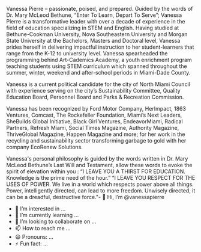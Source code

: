 Vanessa Pierre – passionate, poised, and prepared. Guided by the words of Dr. Mary McLeod Bethune, “Enter To Learn, Depart To Serve”; Vanessa Pierre is a transformative leader with over a decade of experience in the field of education specializing in STEM and English. Having studied at Bethune-Cookman University, Nova Southeastern University and Morgan State University at the Bachelors, Masters and Doctoral level, Vanessa prides herself in delivering impactful instruction to her student-learners that range from the K-12 to university level. Vanessa spearheaded the programming behind Art-Cademics Academy, a youth enrichment program teaching students using STEM curriculum which spanned throughout the summer, winter, weekend and after-school periods in  Miami-Dade County.

Vanessa is a current political candidate for the city of North Miami Council with experience serving on the city’s Sustainability Committee, Quality Education Board, Personnel Board and Parks & Recreation Commission.

Vanessa has been recognized by Ford Motor Company, HerImpact, 1863 Ventures, Comcast, The Rockefeller Foundation, Miami’s Next Leaders, SheBuilds Global Initiative, Black Girl Ventures, EndeavorMiami, Radical Partners, Refresh Miami, Social Times Magazine, Authority Magazine, ThriveGlobal Magazine, Happen Magazine and more; for her work in the recycling and sustainability sector transforming garbage to gold with her company EcoRenew Solutions.

Vanessa's personal philosophy is guided by the words written in Dr. Mary McLeod Bethune’s Last Will and Testament, allow these words to evoke the spirit of elevation within you :
“I LEAVE YOU A THIRST FOR EDUCATION. Knowledge is the prime need of the hour.”
“I LEAVE YOU RESPECT FOR THE USES OF POWER. We live in a world which respects power above all things. Power, intelligently directed, can lead to more freedom. Unwisely directed, it can be a dreadful, destructive force."- 👋 Hi, I’m @vanessapierre
- 👀 I’m interested in ...
- 🌱 I’m currently learning ...
- 💞️ I’m looking to collaborate on ...
- 📫 How to reach me ...
- 😄 Pronouns: ...
- ⚡ Fun fact: ...

<!---
vanessapierre/vanessapierre is a ✨ special ✨ repository because its `README.md` (this file) appears on your GitHub profile.
You can click the Preview link to take a look at your changes.
--->
